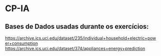 # CP-IA

## Bases de Dados usadas durante os exercícios: 
https://archive.ics.uci.edu/dataset/235/individual+household+electric+power+consumption
https://archive.ics.uci.edu/dataset/374/appliances+energy+prediction

